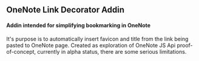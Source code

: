 ## OneNote Link Decorator Addin
#### Addin intended for simplifying bookmarking in OneNote

It's purpose is to automatically insert favicon and title from the link being pasted to OneNote page.
Created as exploration of OneNote JS Api proof-of-concept, currently in alpha status, there are some serious limitations.

